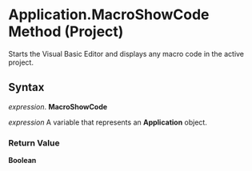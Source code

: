 
# Application.MacroShowCode Method (Project)

Starts the Visual Basic Editor and displays any macro code in the active project.


## Syntax

 _expression_. **MacroShowCode**

 _expression_ A variable that represents an **Application** object.


### Return Value

 **Boolean**

